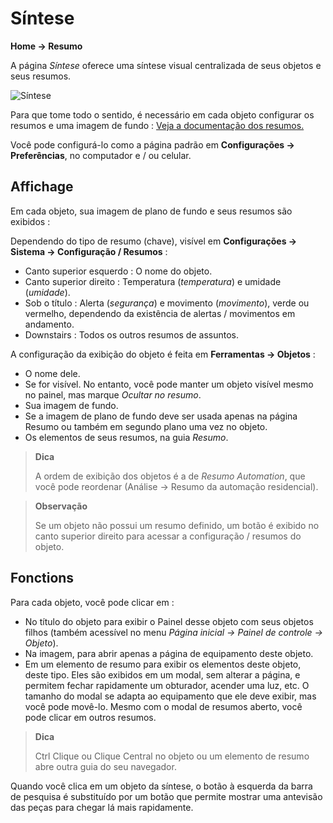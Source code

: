 # Síntese

**Home → Resumo**

A página _Síntese_ oferece uma síntese visual centralizada de seus objetos e seus resumos.

![Síntese](./images/synthesis_intro.gif)

Para que tome todo o sentido, é necessário em cada objeto configurar os resumos e uma imagem de fundo : [Veja a documentação dos resumos.](/pt_PT/concept/summary)

Você pode configurá-lo como a página padrão em **Configurações → Preferências**, no computador e / ou celular.

## Affichage

Em cada objeto, sua imagem de plano de fundo e seus resumos são exibidos :

Dependendo do tipo de resumo (chave), visível em **Configurações → Sistema → Configuração / Resumos** :

- Canto superior esquerdo : O nome do objeto.
- Canto superior direito : Temperatura (_temperatura_) e umidade (_umidade_).
- Sob o título : Alerta (_segurança_) e movimento (_movimento_), verde ou vermelho, dependendo da existência de alertas / movimentos em andamento.
- Downstairs : Todos os outros resumos de assuntos.

A configuração da exibição do objeto é feita em **Ferramentas → Objetos** :

- O nome dele.
- Se for visível. No entanto, você pode manter um objeto visível mesmo no painel, mas marque _Ocultar no resumo_.
- Sua imagem de fundo.
- Se a imagem de plano de fundo deve ser usada apenas na página Resumo ou também em segundo plano uma vez no objeto.
- Os elementos de seus resumos, na guia _Resumo_.

> **Dica**
>
> A ordem de exibição dos objetos é a de _Resumo Automation_, que você pode reordenar (Análise → Resumo da automação residencial).

> **Observação**
>
> Se um objeto não possui um resumo definido, um botão é exibido no canto superior direito para acessar a configuração / resumos do objeto.

## Fonctions

Para cada objeto, você pode clicar em :

- No título do objeto para exibir o Painel desse objeto com seus objetos filhos (também acessível no menu _Página inicial → Painel de controle → Objeto_).
- Na imagem, para abrir apenas a página de equipamento deste objeto.
- Em um elemento de resumo para exibir os elementos deste objeto, deste tipo. Eles são exibidos em um modal, sem alterar a página, e permitem fechar rapidamente um obturador, acender uma luz, etc. O tamanho do modal se adapta ao equipamento que ele deve exibir, mas você pode movê-lo. Mesmo com o modal de resumos aberto, você pode clicar em outros resumos.

> **Dica**
>
> Ctrl Clique ou Clique Central no objeto ou um elemento de resumo abre outra guia do seu navegador.

Quando você clica em um objeto da síntese, o botão à esquerda da barra de pesquisa é substituído por um botão que permite mostrar uma antevisão das peças para chegar lá mais rapidamente.
